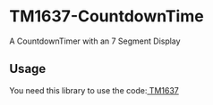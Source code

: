# TM1637-CountdownTime
A CountdownTimer with an 7 Segment Display
<h2>Usage</h2>
You need this library to use the code:<a href = "https://github.com/avishorp/TM1637" > TM1637 </a>
